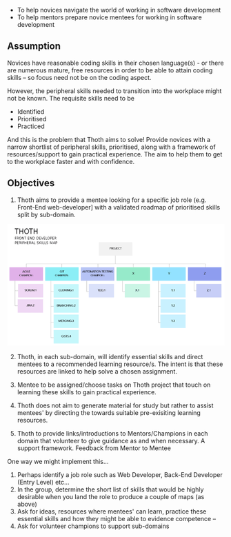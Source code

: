  
* To help novices navigate the world of working in software development
* To help mentors prepare novice mentees for working in software development

## Assumption
Novices have reasonable coding skills in their chosen language(s) - or there are numerous mature, free resources in order to be able to attain coding skills – so focus need not be on the coding aspect.

However, the peripheral skills needed to transition into the workplace might not be known.  The requisite skills need to be 

* Identified
* Prioritised
* Practiced 


And this is the problem that Thoth aims to solve!
Provide novices with a narrow shortlist of peripheral skills, prioritised, along with a framework of resources/support to gain practical experience. The aim to help them to get to the workplace faster and with confidence.

## Objectives
1. Thoth aims to provide a mentee looking for a specific job role (e.g. Front-End web-developer] with a validated roadmap of prioritised skills split by  sub-domain.

![Peripheral Skills Map example](thothmap.png)

2. Thoth, in each sub-domain, will identify essential skills and direct mentees to a recommended learning resource/s. The intent is that these resources are linked to help solve a chosen assignment. 

3. Mentee to be assigned/choose tasks on Thoth project that touch on learning these skills to gain practical experience.

4. Thoth does not aim to generate material for study but rather to assist mentees' by directing the towards suitable pre-exisiting learning resources.
 
5. Thoth to provide links/introductions to Mentors/Champions in each domain that volunteer to give guidance as and when necessary. A support framework. Feedback from Mentor to Mentee



One way we might implement this…

1. Perhaps identify a job role such as Web Developer, Back-End Developer (Entry Level) etc...
2. In the group, determine the short list of skills that would be highly desirable when you land the role to produce a couple of maps (as above)
3. Ask for ideas, resources where mentees' can learn, practice these essential skills and how they might be able to evidence competence –
4. Ask for volunteer champions to support sub-domains

